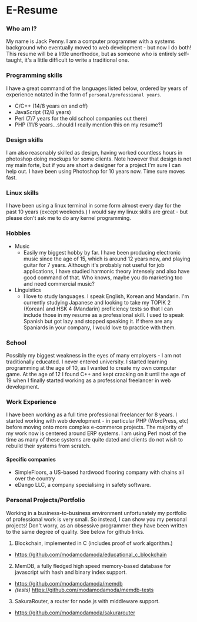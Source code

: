 # E-Resume

### Who am I?
My name is Jack Penny. I am a computer programmer with a systems background who eventually moved to web development - but now I do both! This resume will be a little unorthodox, but as someone who is entirely self-taught, it's a little difficult to write a traditional one.

### Programming skills
I have a great command of the languages listed below, ordered by years of experience notated in the form of `personal/professional years`.
 - C/C++ (14/8 years on and off)
 - JavaScript (12/8 years)
 - Perl (7/7 years for the old school companies out there)
 - PHP (11/8 years...should I really mention this on my resume?)

### Design skills
I am also reasonably skilled as design, having worked countless hours in photoshop doing mockups for some clients. Note however that design is not my main forte, but if you are short a designer for a project I'm sure I can help out. I have been using Photoshop for 10 years now. Time sure moves fast.

### Linux skills
I have been using a linux terminal in some form almost every day for the past 10 years (except weekends.) I would say my linux skills are great - but please don't ask me to do any kernel programming.

### Hobbies
 - Music
   * Easily my biggest hobby by far. I have been producing electronic music since the age of 15, which is around 12 years now, and playing guitar for 7 years. Although it's probably not useful for job applications, I have studied harmonic theory intensely and also have good command of that. Who knows, maybe you do marketing too and need commercial music?
 - Linguistics
   * I love to study languages. I speak English, Korean and Mandarin. I'm currently studying Japanese and looking to take my TOPIK 2 (Korean) and HSK 4 (Mandarin) proficiency tests so that I can include those in my resume as a professional skill. I used to speak Spanish but got lazy and stopped speaking it. If there are any Spaniards in your company, I would love to practice with them.

### School
Possibly my biggest weakness in the eyes of many employers - I am not traditionally educated. I never entered university. I started learning programming at the age of 10, as I wanted to create my own computer game. At the age of 12 I found C++ and kept cracking on it until the age of 19 when I finally started working as a professional freelancer in web development.

### Work Experience
I have been working as a full time professional freelancer for 8 years. I started working with web development - in particular PHP (WordPress, etc) before moving onto more complex e-commerce projects. The majority of my work now is centered around ERP systems. I am using Perl most of the time as many of these systems are quite dated and clients do not wish to rebuild their systems from scratch.

#### Specific companies
- SimpleFloors, a US-based hardwood flooring company with chains all over the country
- eDango LLC, a company specialising in safety software.

### Personal Projects/Portfolio
Working in a business-to-business environment unfortunately my portfolio of professional work is very small. So instead, I can show you my personal projects! Don't worry, as an obsessive programmer they have been written to the same degree of quality. See below for github links.

1. Blockchain, implemented in C (includes proof of work algorithm.)
  * https://github.com/modamodamoda/educational_c_blockchain
2. MemDB, a fully fledged high speed memory-based database for javascript with hash and binary index support.
  * https://github.com/modamodamoda/memdb
  * *(tests)* https://github.com/modamodamoda/memdb-tests
3. SakuraRouter, a router for node.js with middleware support.
  * https://github.com/modamodamoda/sakurarouter
